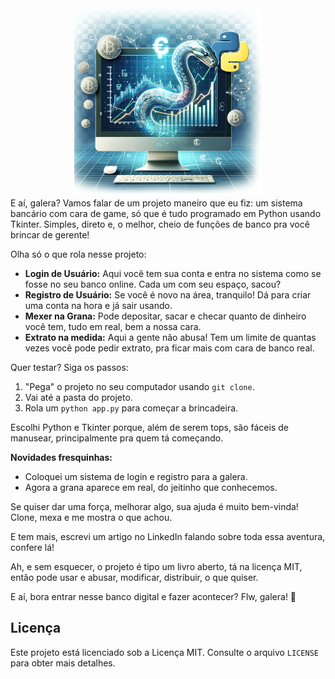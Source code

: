 <div align="center">
<img src="/python.png" width="300" alt="Capa Python e Computador">
</div>
E aí, galera? Vamos falar de um projeto maneiro que eu fiz: um sistema bancário com cara de game, só que é tudo programado em Python usando Tkinter. Simples, direto e, o melhor, cheio de funções de banco pra você brincar de gerente!

Olha só o que rola nesse projeto:

- **Login de Usuário:** Aqui você tem sua conta e entra no sistema como se fosse no seu banco online. Cada um com seu espaço, sacou?
- **Registro de Usuário:** Se você é novo na área, tranquilo! Dá para criar uma conta na hora e já sair usando.
- **Mexer na Grana:** Pode depositar, sacar e checar quanto de dinheiro você tem, tudo em real, bem a nossa cara.
- **Extrato na medida:** Aqui a gente não abusa! Tem um limite de quantas vezes você pode pedir extrato, pra ficar mais com cara de banco real.

Quer testar? Siga os passos:

1. "Pega" o projeto no seu computador usando `git clone`.
2. Vai até a pasta do projeto.
3. Rola um `python app.py` para começar a brincadeira.

Escolhi Python e Tkinter porque, além de serem tops, são fáceis de manusear, principalmente pra quem tá começando.

**Novidades fresquinhas:**
- Coloquei um sistema de login e registro para a galera.
- Agora a grana aparece em real, do jeitinho que conhecemos.

Se quiser dar uma força, melhorar algo, sua ajuda é muito bem-vinda! Clone, mexa e me mostra o que achou.

E tem mais, escrevi um artigo no LinkedIn falando sobre toda essa aventura, confere lá!

Ah, e sem esquecer, o projeto é tipo um livro aberto, tá na licença MIT, então pode usar e abusar, modificar, distribuir, o que quiser.

E aí, bora entrar nesse banco digital e fazer acontecer? Flw, galera! 🚀

## Licença

Este projeto está licenciado sob a Licença MIT. Consulte o arquivo `LICENSE` para obter mais detalhes.
